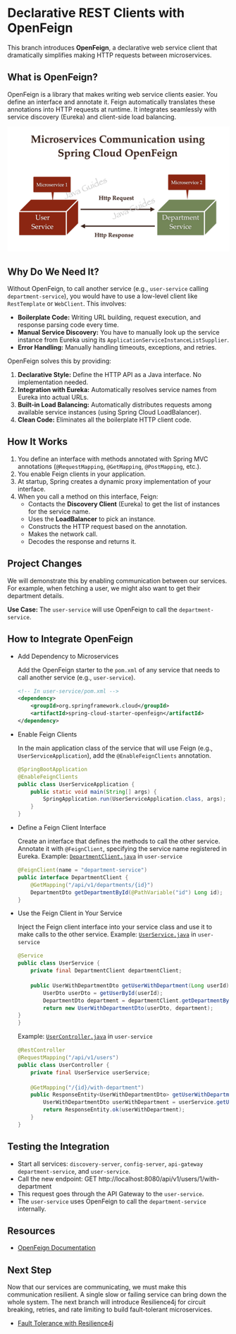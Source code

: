 # Declarative REST Clients with OpenFeign

This branch introduces **OpenFeign**, a declarative web service client that dramatically simplifies making HTTP requests between microservices.

## What is OpenFeign?

OpenFeign is a library that makes writing web service clients easier. You define an interface and annotate it. Feign automatically translates these annotations into HTTP requests at runtime. It integrates seamlessly with service discovery (Eureka) and client-side load balancing.

![Open Feign Diagram](resources/open-feign.png)

## Why Do We Need It?

Without OpenFeign, to call another service (e.g., `user-service` calling `department-service`), you would have to use a low-level client like `RestTemplate` or `WebClient`. This involves:
*   **Boilerplate Code:** Writing URL building, request execution, and response parsing code every time.
*   **Manual Service Discovery:** You have to manually look up the service instance from Eureka using its `ApplicationServiceInstanceListSupplier`.
*   **Error Handling:** Manually handling timeouts, exceptions, and retries.

OpenFeign solves this by providing:
1.  **Declarative Style:** Define the HTTP API as a Java interface. No implementation needed.
2.  **Integration with Eureka:** Automatically resolves service names from Eureka into actual URLs.
3.  **Built-in Load Balancing:** Automatically distributes requests among available service instances (using Spring Cloud LoadBalancer).
4.  **Clean Code:** Eliminates all the boilerplate HTTP client code.

## How It Works

1.  You define an interface with methods annotated with Spring MVC annotations (`@RequestMapping`, `@GetMapping`, `@PostMapping`, etc.).
2.  You enable Feign clients in your application.
3.  At startup, Spring creates a dynamic proxy implementation of your interface.
4.  When you call a method on this interface, Feign:
    *   Contacts the **Discovery Client** (Eureka) to get the list of instances for the service name.
    *   Uses the **LoadBalancer** to pick an instance.
    *   Constructs the HTTP request based on the annotation.
    *   Makes the network call.
    *   Decodes the response and returns it.

## Project Changes

We will demonstrate this by enabling communication between our services. For example, when fetching a user, we might also want to get their department details.

**Use Case:** The `user-service` will use OpenFeign to call the `department-service`.

## How to Integrate OpenFeign

* Add Dependency to Microservices

    Add the OpenFeign starter to the `pom.xml` of any service that needs to call another service (e.g., `user-service`).
    ```xml
    <!-- In user-service/pom.xml -->
    <dependency>
        <groupId>org.springframework.cloud</groupId>
        <artifactId>spring-cloud-starter-openfeign</artifactId>
    </dependency>
    ```
* Enable Feign Clients

    In the main application class of the service that will use Feign (e.g., `UserServiceApplication`), add the `@EnableFeignClients` annotation.
    ```java
    @SpringBootApplication
    @EnableFeignClients
    public class UserServiceApplication {
        public static void main(String[] args) {
            SpringApplication.run(UserServiceApplication.class, args);
        }
    }
    ```
* Define a Feign Client Interface

    Create an interface that defines the methods to call the other service. Annotate it with `@FeignClient`, specifying the service name registered in Eureka.
    Example: [`DepartmentClient.java`](services/user-service/src/main/java/com/example/user_service/client/DepartmentClient.java) in `user-service`
    ```java
    @FeignClient(name = "department-service")
    public interface DepartmentClient {
        @GetMapping("/api/v1/departments/{id}")
        DepartmentDto getDepartmentById(@PathVariable("id") Long id);
    }
    ```
* Use the Feign Client in Your Service

    Inject the Feign client interface into your service class and use it to make calls to the other service.
    Example: [`UserService.java`](services/user-service/src/main/java/com/example/user_service/service/UserService.java) in `user-service`
    ```java
    @Service
    public class UserService {
        private final DepartmentClient departmentClient;
        
        public UserWithDepartmentDto getUserWithDepartment(Long userId) {
            UserDto userDto = getUserById(userId);
            DepartmentDto department = departmentClient.getDepartmentById(userDto.getDepartmentId());
            return new UserWithDepartmentDto(userDto, department);
    }
    }
    ```
   Example: [`UserController.java`](services/user-service/src/main/java/com/example/user_service/controller/UserController.java) in `user-service`
    ```java
    @RestController
    @RequestMapping("/api/v1/users")
    public class UserController {
        private final UserService userService;
        
        @GetMapping("/{id}/with-department")
        public ResponseEntity<UserWithDepartmentDto> getUserWithDepartment(@PathVariable Long id) {
            UserWithDepartmentDto userWithDepartment = userService.getUserWithDepartment(id);
            return ResponseEntity.ok(userWithDepartment);
        }
    }
    ```
## Testing the Integration
* Start all services: `discovery-server`, `config-server`, `api-gateway` `department-service`, and `user-service`.
* Call the new endpoint: GET http://localhost:8080/api/v1/users/1/with-department
* This request goes through the API Gateway to the `user-service`.
* The `user-service` uses OpenFeign to call the `department-service` internally.

## Resources
* [OpenFeign Documentation](https://docs.spring.io/spring-cloud-openfeign/docs/current/reference/html/)

## Next Step
Now that our services are communicating, we must make this communication resilient. A single slow or failing service can bring down the whole system. The next branch will introduce Resilience4j for circuit breaking, retries, and rate limiting to build fault-tolerant microservices.
* [Fault Tolerance with Resilience4j](https://github.com/MdShohanurRahman/hands-on-spring-microservice/tree/fault-tolerance)